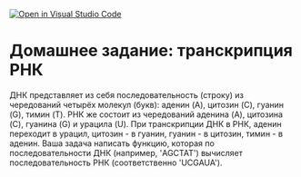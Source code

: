 [![Open in Visual Studio Code](https://classroom.github.com/assets/open-in-vscode-f059dc9a6f8d3a56e377f745f24479a46679e63a5d9fe6f495e02850cd0d8118.svg)](https://classroom.github.com/online_ide?assignment_repo_id=5740883&assignment_repo_type=AssignmentRepo)
# Домашнее задание: транскрипция РНК
ДНК представляет из себя последовательность (строку) из чередований четырёх молекул (букв): аденин (A), цитозин (C), гуанин (G), тимин (T). РНК же состоит из чередований аденина (A), цитозина (C), гуанина (G) и урацила (U). При транскрипции ДНК в РНК, аденин переходит в урацил, цитозин - в гуанин, гуанин - в цитозин, тимин - в аденин. Ваша задача написать функцию, которая по последовательности ДНК (например, 'AGCTAT') вычисляет последовательность РНК (соответственно 'UCGAUA').